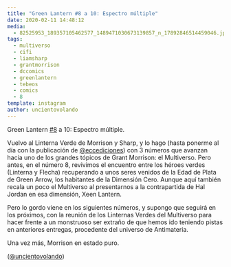 ```yaml
---
title: "Green Lantern #8 a 10: Espectro múltiple"
date: 2020-02-11 14:48:12
media: 
  - 82525953_189357105462577_1489471030673139857_n_17892846514459046.jpg
tags: 
  - multiverso
  - cifi
  - liamsharp
  - grantmorrison
  - dccomics
  - greenlantern
  - tebeos
  - comics
  - 8
template: instagram
author: uncientovolando
---
```


Green Lantern [#8](/tags/8) a 10: Espectro múltiple.


Vuelvo al Linterna Verde de Morrison y Sharp, y lo hago (hasta ponerme al día con la publicación de [@eccediciones](https://instagram.com/eccediciones)) con 3 números que avanzan hacia uno de los grandes tópicos de Grant Morrison: el Multiverso. Pero antes, en el número 8, revivimos el encuentro entre los héroes verdes (Linterna y Flecha) recuperando a unos seres venidos de la Edad de Plata de Green Arrow, los habitantes de la Dimensión Cero. Aunque aquí también recala un poco el Multiverso al presentarnos a la contrapartida de Hal Jordan en esa dimensión, Xeen Lantern.


Pero lo gordo viene en los siguientes números, y supongo que seguirá en los próximos, con la reunión de los Linternas Verdes del Multiverso para hacer frente a un monstruoso ser extraño de que hemos ido teniendo pistas en anteriores entregas, procedente del universo de Antimateria.


Una vez más, Morrison en estado puro.


([@uncientovolando](https://instagram.com/uncientovolando))
